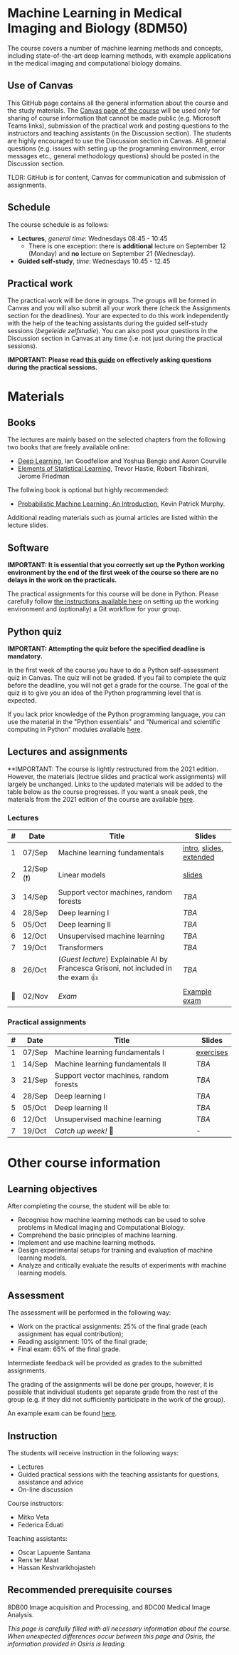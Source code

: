
# Machine Learning in Medical Imaging and Biology (8DM50)
The course covers a number of machine learning methods and concepts, including state-of-the-art deep learning methods, with example applications in the medical imaging and computational biology domains.

## Use of Canvas
This GitHub page contains all the general information about the course and the study materials. The [Canvas page of the course](https://canvas.tue.nl/courses/21391) will be used only for sharing of course information that cannot be made public (e.g. Microsoft Teams links), submission of the practical work and posting questions to the instructors and teaching assistants (in the Discussion section). The students are highly encouraged to use the Discussion section in Canvas. All general questions (e.g. issues with setting up the programming environment, error messages etc., general methodology questions) should be posted in the Discussion section.

TLDR: GitHub is for content, Canvas for communication and submission of assignments.

## Schedule

The course schedule is as follows:
* **Lectures**, *general time*: Wednesdays 08:45 - 10:45
  * There is one exception: there is **additional** lecture on September 12 (Monday) and **no** lecture on September 21 (Wednesday).
* **Guided self-study**, *time*: Wednesdays 10.45 - 12.45

## Practical work

The practical work will be done in groups. The groups will be formed in Canvas and you will also submit all your work there (check the Assignments section for the deadlines). Your are expected to do this work independently with the help of the teaching assistants during the guided self-study sessions (*begeleide zelfstudie*). You can also post your questions in the Discussion section in Canvas at any time (i.e. not just during the practical sessions).

**IMPORTANT: Please read [this guide](how_to_ask_questions.md) on effectively asking questions during the practical sessions.**

# Materials

## Books
The lectures are mainly based on the selected chapters from the following two books that are freely available online:

* [Deep Learning](https://www.deeplearningbook.org/), Ian Goodfellow and Yoshua Bengio and Aaron Courville
* [Elements of Statistical Learning](https://web.stanford.edu/~hastie/ElemStatLearn/), Trevor Hastie, Robert Tibshirani, Jerome Friedman

The follwing book is optional but highly recommended:
* [Probabilistic Machine Learning: An Introduction](https://probml.github.io/pml-book/book1.html), Kevin Patrick Murphy.

Additional reading materials such as journal articles are listed within the lecture slides.

## Software

**IMPORTANT: It is essential that you correctly set up the Python working environment by the end of the first week of the course so there are no delays in the work on the practicals.**

The practical assignments for this course will be done in Python. Please carefully follow [the instructions available here](software.md) on setting up the working environment and (optionally) a Git workflow for your group.

## Python quiz

**IMPORTANT: Attempting the quiz before the specified deadline is mandatory.**

In the first week of the course you have to do a Python self-assessment quiz in Canvas. The quiz will not be graded. If you fail to complete the quiz before the deadline, you will not get a grade for the course. The goal of the quiz is to give you an idea of the Python programming level that is expected.

If you lack prior knowledge of the Python programming language, you can use the material in the "Python essentials" and "Numerical and scientific computing in Python" modules available [here](https://github.com/tueimage/essential-skills/).

## Lectures and assignments

**IMPORTANT: The course is lightly restructured from the 2021 edition. However, the materials (lectrue slides and practical work assignments) will largely be unchanged. Links to the updated materials will be added to the table below as the course progresses. If you want a sneak peek, the materials from the 2021 edition of the course are available [here](legacy/2021).


### Lectures

| # | Date | Title | Slides |
| --- | --- | --- | --- |
| 1 | 07/Sep | Machine learning fundamentals | [intro](lectures/intro.pdf), [slides](lectures/week_1.pdf), [extended](lectures/week_1_extended.pdf) |
| 2 | 12/Sep (:exclamation:) | Linear models | [slides](lectures/week_2_linear_models.pdf) |
| 3 | 14/Sep | Support vector machines, random forests | *TBA* |
| 4 | 28/Sep | Deep learning I | *TBA* |
| 5 | 05/Oct | Deep learning II | *TBA* |
| 6 | 12/Oct | Unsupervised machine learning | *TBA* |
| 7 |  19/Oct | Transformers | *TBA* |
| 8 | 26/Oct | (*Guest lecture*) Explainable AI by Francesca Grisoni, not included in the exam 👍 | *TBA* |
| :small_red_triangle:| 02/Nov | *Exam* | [Example exam](exam.pdf) |

### Practical assignments

| # | Date | Title | Slides |
| --- | --- | --- | --- |
| 1 | 07/Sep | Machine learning fundamentals I| [exercises](practicals/week_1.ipynb) |
| 1 | 14/Sep | Machine learning fundamentals II| *TBA* |
| 3 | 21/Sep | Support vector machines, random forests | *TBA* |
| 4 | 28/Sep | Deep learning I | *TBA* |
| 5 | 05/Oct | Deep learning II | *TBA* |
| 6 | 12/Oct | Unsupervised machine learning | *TBA* |
| 7 |  19/Oct | *Catch up week!* :tomato:  | - |

# Other course information

## Learning objectives

After completing the course, the student will be able to:
* Recognise how machine learning methods can be used to solve problems in Medical Imaging and Computational Biology.
* Comprehend the basic principles of machine learning.
* Implement and use machine learning methods.
* Design experimental setups for training and evaluation of machine learning models.
* Analyze and critically evaluate the results of experiments with machine learning models.

## Assessment

The assessment will be performed in the following way:

* Work on the practical assignments: 25% of the final grade (each assignment has equal contribution);
* Reading assignment: 10% of the final grade;
* Final exam: 65% of the final grade.

Intermediate feedback will be provided as grades to the submitted assignments.

The grading of the assignments will be done per groups, however, it is possible that individual students get separate grade from the rest of the group (e.g. if they did not sufficiently participate in the work of the group).

An example exam can be found [here](exam.pdf).

## Instruction

The students will receive instruction in the following ways:

* Lectures
* Guided practical sessions with the teaching assistants for questions, assistance and advice
* On-line discussion

Course instructors:
* Mitko Veta
* Federica Eduati

Teaching assistants:
* Oscar Lapuente Santana
* Rens ter Maat
* Hassan Keshvarikhojasteh

## Recommended prerequisite courses

8DB00 Image acquisition and Processing, and 8DC00 Medical Image Analysis.



*This page is carefully filled with all necessary information about the course. When unexpected differences occur between this page and Osiris, the information provided in Osiris is leading.*
